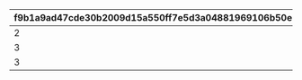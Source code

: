 |f9b1a9ad47cde30b2009d15a550ff7e5d3a04881969106b50ee2d659cc951bab|c3a1c02a6e4943422ec7efdd5dc90e6cbc105faa0e04a1a3b85e1febcb268c33|
| --- | --- |
|2|1|
|3|2|
|3|3|